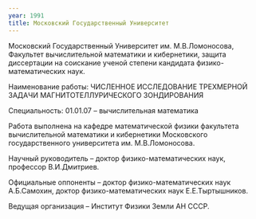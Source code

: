 ```yaml
---
year: 1991
title: Московский Государственный Университет
---
```


Московский Государственный Университет им. М.В.Ломоносова, Факультет вычислительной математики и кибернетики, защита диссертации на соискание ученой степени кандидата физико-математических наук.

Наименование работы: ЧИСЛЕННОЕ ИССЛЕДОВАНИЕ ТРЕХМЕРНОЙ ЗАДАЧИ МАГНИТОТЕЛЛУРИЧЕСКОГО ЗОНДИРОВАНИЯ

Специальность: 01.01.07 – вычислительная математика

Работа выполнена на кафедре математической физики факультета вычислительной математики и кибернетики Московского государственного университета им. М.В.Ломоносова.

Научный руководитель – доктор физико-математических наук, профессор В.И.Дмитриев.

Официальные оппоненты – доктор физико-математических наук А.Б.Самохин, доктор физико-математических наук Е.Е.Тыртышников.

Ведущая организация – Институт Физики Земли АН СССР.
